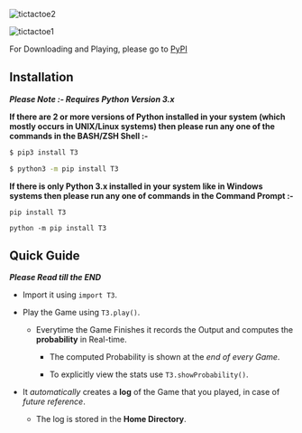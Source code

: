 ![tictactoe2](https://user-images.githubusercontent.com/74541319/122644706-48834880-d134-11eb-8a38-83650e354760.jpeg)

![tictactoe1](https://user-images.githubusercontent.com/74541319/122644722-56d16480-d134-11eb-9786-f96ee904a36d.png)

For Downloading and Playing, please go to [PyPI](https://github.com/Programmin-in-Python/TicTacToe-cli)

## Installation
***Please Note :- Requires Python Version 3.x***

**If there are 2 or more versions of Python installed in your system (which mostly occurs in UNIX/Linux systems) then please run any one of the commands in the BASH/ZSH Shell \:-**
```bash
$ pip3 install T3
```
```bash
$ python3 -m pip install T3
```

**If there is only Python 3.x installed in your system like in Windows systems then please run any one of commands in the Command Prompt \:-**
```console
pip install T3
```
```console
python -m pip install T3
```

## Quick Guide
***Please Read till the END***

- Import it using `import T3`.

- Play the Game using `T3.play()`.

	- Everytime the Game Finishes it records the Output and computes the **probability** in Real-time.

		- The computed Probability is shown at the _end of every Game_.

		- To explicitly view the stats use `T3.showProbability()`.

- It _automatically_ creates a **log** of the Game that you played, in case of _future reference_.

	- The log is stored in the **Home Directory**.
